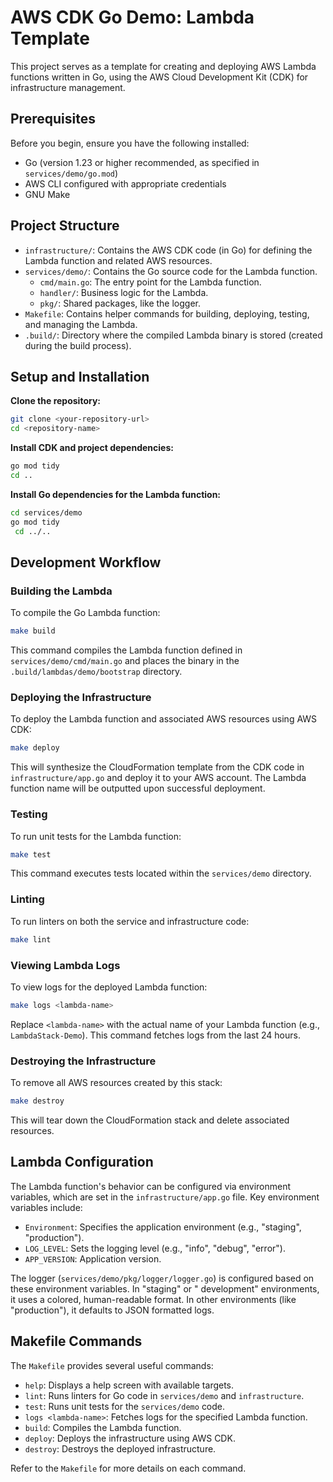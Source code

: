 # AWS CDK Go Demo: Lambda Template

This project serves as a template for creating and deploying AWS Lambda functions written in Go, using the AWS Cloud
Development Kit (CDK) for infrastructure management.

## Prerequisites

Before you begin, ensure you have the following installed:

* Go (version 1.23 or higher recommended, as specified in `services/demo/go.mod`)
* AWS CLI configured with appropriate credentials
* GNU Make

## Project Structure

* `infrastructure/`: Contains the AWS CDK code (in Go) for defining the Lambda function and related AWS resources.
* `services/demo/`: Contains the Go source code for the Lambda function.
    * `cmd/main.go`: The entry point for the Lambda function.
    * `handler/`: Business logic for the Lambda.
    * `pkg/`: Shared packages, like the logger.
* `Makefile`: Contains helper commands for building, deploying, testing, and managing the Lambda.
* `.build/`: Directory where the compiled Lambda binary is stored (created during the build process).

## Setup and Installation

**Clone the repository:**

```bash
git clone <your-repository-url>
cd <repository-name>
```

**Install CDK and project dependencies:**

```bash
go mod tidy
cd ..
```

**Install Go dependencies for the Lambda function:**

```bash
cd services/demo
go mod tidy
 cd ../..
```

## Development Workflow

### Building the Lambda

To compile the Go Lambda function:

```bash
make build
```

This command compiles the Lambda function defined in `services/demo/cmd/main.go` and places the binary in the
`.build/lambdas/demo/bootstrap` directory.

### Deploying the Infrastructure

To deploy the Lambda function and associated AWS resources using AWS CDK:

```bash
make deploy
```

This will synthesize the CloudFormation template from the CDK code in `infrastructure/app.go` and deploy it to your AWS
account. The Lambda function name will be outputted upon successful deployment.

### Testing

To run unit tests for the Lambda function:

```bash
make test
```

This command executes tests located within the `services/demo` directory.

### Linting

To run linters on both the service and infrastructure code:

```bash
make lint
```

### Viewing Lambda Logs

To view logs for the deployed Lambda function:

```bash
make logs <lambda-name>
```

Replace `<lambda-name>` with the actual name of your Lambda function (e.g., `LambdaStack-Demo`). This command fetches
logs from the last 24 hours.

### Destroying the Infrastructure

To remove all AWS resources created by this stack:

```bash
make destroy
```

This will tear down the CloudFormation stack and delete associated resources.

## Lambda Configuration

The Lambda function's behavior can be configured via environment variables, which are set in the `infrastructure/app.go`
file. Key environment variables include:

* `Environment`: Specifies the application environment (e.g., "staging", "production").
* `LOG_LEVEL`: Sets the logging level (e.g., "info", "debug", "error").
* `APP_VERSION`: Application version.

The logger (`services/demo/pkg/logger/logger.go`) is configured based on these environment variables. In "staging" or "
development" environments, it uses a colored, human-readable format. In other environments (like "production"), it
defaults to JSON formatted logs.

## Makefile Commands

The `Makefile` provides several useful commands:

* `help`: Displays a help screen with available targets.
* `lint`: Runs linters for Go code in `services/demo` and `infrastructure`.
* `test`: Runs unit tests for the `services/demo` code.
* `logs <lambda-name>`: Fetches logs for the specified Lambda function.
* `build`: Compiles the Lambda function.
* `deploy`: Deploys the infrastructure using AWS CDK.
* `destroy`: Destroys the deployed infrastructure.

Refer to the `Makefile` for more details on each command.
